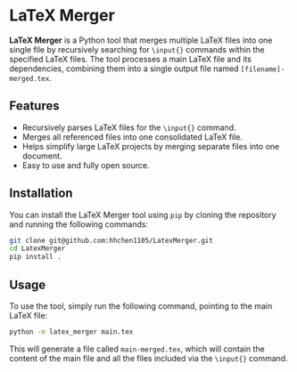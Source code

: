 # LaTeX Merger

**LaTeX Merger** is a Python tool that merges multiple LaTeX files into one single file by recursively searching for `\input{}` commands within the specified LaTeX files. The tool processes a main LaTeX file and its dependencies, combining them into a single output file named `[filename]-merged.tex`.

## Features

- Recursively parses LaTeX files for the `\input{}` command.
- Merges all referenced files into one consolidated LaTeX file.
- Helps simplify large LaTeX projects by merging separate files into one document.
- Easy to use and fully open source.

## Installation

You can install the LaTeX Merger tool using `pip` by cloning the repository and running the following commands:

```bash
git clone git@github.com:hhchen1105/LatexMerger.git
cd LatexMerger
pip install .
```

## Usage

To use the tool, simply run the following command, pointing to the main LaTeX file:

```bash
python -m latex_merger main.tex
```

This will generate a file called `main-merged.tex`, which will contain the content of the main file and all the files included via the `\input{}` command.
